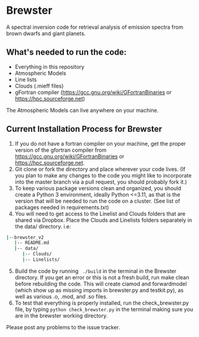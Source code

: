 # Brewster
A spectral inversion code for retrieval analysis of emission spectra from brown dwarfs and giant planets.

## What's needed to run the code:
- Everything in this repository
- Atmospheric Models
- Line lists 
- Clouds (.mieff files) 
- gFortran compiler (https://gcc.gnu.org/wiki/GFortranBinaries or https://hpc.sourceforge.net)
 
 The Atmospheric Models can live anywhere on your machine.

## Current Installation Process for Brewster
1. If you do not have a fortran compiler on your machine, get the proper version of the gfortran compiler from https://gcc.gnu.org/wiki/GFortranBinaries or https://hpc.sourceforge.net.
2. Git clone or fork the directory and place wherever your code lives. (If you plan to make any changes to the code you might like to incorporate into the master branch via a pull request, you should probably fork it.)
3. To keep various package versions clean and organized, you should create a Python 3 environment, ideally Python <=3.11, as that is the version that will be needed to run the code on a cluster. (See list of packages needed in requirements.txt)
4. You will need to get access to the Linelist and Clouds folders that are shared via Dropbox. Place the Clouds and Linelists folders separately in the data/ directory. i.e: 
```bash
|--brewster_v2
   |-- README.md
   |-- data/
      |-- Clouds/
      |-- Linelists/
 ```
5. Build the code by running ``` ./build``` in the terminal in the Brewster directory. If you get an error or this is not a fresh build, run make clean before rebuilding the code. This will create ciamod and forwardmodel (which show up as missing imports in brewster.py and testkit.py), as well as various .o, .mod, and .so files.
6. To test that everything is properly installed, run the check_brewster.py file, by typing ```python check_brewster.py``` in the terminal making sure you are in the brewster working directory.

Please post any problems to the issue tracker.
